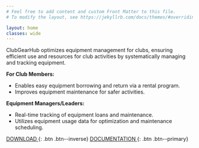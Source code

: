 ```yaml
---
# Feel free to add content and custom Front Matter to this file.
# To modify the layout, see https://jekyllrb.com/docs/themes/#overriding-theme-defaults

layout: home
classes: wide
---
```


ClubGearHub optimizes equipment management for clubs, ensuring efficient use and resources for club activities by systematically managing and tracking equipment.

**For Club Members:**
-  Enables easy equipment borrowing and return via a rental program.
-  Improves equipment maintenance for safer activities.

**Equipment Managers/Leaders:**
-  Real-time tracking of equipment loans and maintenance.
-  Utilizes equipment usage data for optimization and maintenance scheduling.

[DOWNLOAD <i class="fas fa-arrow-down"></i>](#link){: .btn .btn--inverse}
[DOCUMENTATION <i class="fas fa-arrow-right"></i>](https://clubgearhub.readthedocs.io/en/latest){: .btn .btn--primary}
